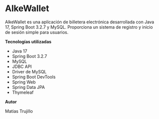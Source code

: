 AlkeWallet
==========

AlkeWallet es una aplicación de billetera electrónica desarrollada con Java 17, Spring Boot 3.2.7 y MySQL. Proporciona un sistema de registro y inicio de sesión simple para usuarios.

**Tecnologías utilizadas**

* Java 17
* Spring Boot 3.2.7
* MySQL
* JDBC API
* Driver de MySQL
* Spring Boot DevTools
* Spring Web
* Spring Data JPA
* Thymeleaf

**Autor**

Matias Trujillo

